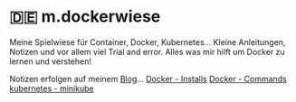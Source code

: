 # 🇩🇪 m.dockerwiese

Meine Spielwiese für Container, Docker, Kubernetes... Kleine Anleitungen, Notizen und vor allem viel Trial and error. Alles was mir hilft um Docker zu lernen und verstehen!

Notizen erfolgen auf meinem [Blog](https://heister.blog/)...
[Docker - Installs](https://heister.blog/index.php?article=Docker+-+Installs)
[Docker - Commands](https://heister.blog/index.php?article=Docker+-+Commands)
[kubernetes - minikube](https://heister.blog/index.php?article=kubernetes+-+minikube)
